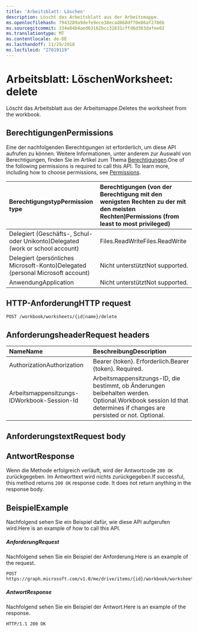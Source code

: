 ```yaml
---
title: 'Arbeitsblatt: Löschen'
description: Löscht das Arbeitsblatt aus der Arbeitsmappe.
ms.openlocfilehash: 7943289a9defe9ece38ecad868dff0e86af2786b
ms.sourcegitcommit: 334e84b4aed63162bcc31831cffd6d363dafee02
ms.translationtype: MT
ms.contentlocale: de-DE
ms.lasthandoff: 11/29/2018
ms.locfileid: "27019119"
---
```

# <a name="worksheet-delete"></a><span data-ttu-id="442c8-103">Arbeitsblatt: Löschen</span><span class="sxs-lookup"><span data-stu-id="442c8-103">Worksheet: delete</span></span>

<span data-ttu-id="442c8-104">Löscht das Arbeitsblatt aus der Arbeitsmappe.</span><span class="sxs-lookup"><span data-stu-id="442c8-104">Deletes the worksheet from the workbook.</span></span>
## <a name="permissions"></a><span data-ttu-id="442c8-105">Berechtigungen</span><span class="sxs-lookup"><span data-stu-id="442c8-105">Permissions</span></span>
<span data-ttu-id="442c8-p101">Eine der nachfolgenden Berechtigungen ist erforderlich, um diese API aufrufen zu können. Weitere Informationen, unter anderem zur Auswahl von Berechtigungen, finden Sie im Artikel zum Thema [Berechtigungen](/graph/permissions-reference).</span><span class="sxs-lookup"><span data-stu-id="442c8-p101">One of the following permissions is required to call this API. To learn more, including how to choose permissions, see [Permissions](/graph/permissions-reference).</span></span>

|<span data-ttu-id="442c8-108">Berechtigungstyp</span><span class="sxs-lookup"><span data-stu-id="442c8-108">Permission type</span></span>      | <span data-ttu-id="442c8-109">Berechtigungen (von der Berechtigung mit den wenigsten Rechten zu der mit den meisten Rechten)</span><span class="sxs-lookup"><span data-stu-id="442c8-109">Permissions (from least to most privileged)</span></span>              |
|:--------------------|:---------------------------------------------------------|
|<span data-ttu-id="442c8-110">Delegiert (Geschäfts-, Schul- oder Unikonto)</span><span class="sxs-lookup"><span data-stu-id="442c8-110">Delegated (work or school account)</span></span> | <span data-ttu-id="442c8-111">Files.ReadWrite</span><span class="sxs-lookup"><span data-stu-id="442c8-111">Files.ReadWrite</span></span>    |
|<span data-ttu-id="442c8-112">Delegiert (persönliches Microsoft-Konto)</span><span class="sxs-lookup"><span data-stu-id="442c8-112">Delegated (personal Microsoft account)</span></span> | <span data-ttu-id="442c8-113">Nicht unterstützt</span><span class="sxs-lookup"><span data-stu-id="442c8-113">Not supported.</span></span>    |
|<span data-ttu-id="442c8-114">Anwendung</span><span class="sxs-lookup"><span data-stu-id="442c8-114">Application</span></span> | <span data-ttu-id="442c8-115">Nicht unterstützt</span><span class="sxs-lookup"><span data-stu-id="442c8-115">Not supported.</span></span> |

## <a name="http-request"></a><span data-ttu-id="442c8-116">HTTP-Anforderung</span><span class="sxs-lookup"><span data-stu-id="442c8-116">HTTP request</span></span>
<!-- { "blockType": "ignored" } -->
```http
POST /workbook/worksheets/{id|name}/delete

```
## <a name="request-headers"></a><span data-ttu-id="442c8-117">Anforderungsheader</span><span class="sxs-lookup"><span data-stu-id="442c8-117">Request headers</span></span>
| <span data-ttu-id="442c8-118">Name</span><span class="sxs-lookup"><span data-stu-id="442c8-118">Name</span></span>       | <span data-ttu-id="442c8-119">Beschreibung</span><span class="sxs-lookup"><span data-stu-id="442c8-119">Description</span></span>|
|:---------------|:----------|
| <span data-ttu-id="442c8-120">Authorization</span><span class="sxs-lookup"><span data-stu-id="442c8-120">Authorization</span></span>  | <span data-ttu-id="442c8-p102">Bearer {token}. Erforderlich.</span><span class="sxs-lookup"><span data-stu-id="442c8-p102">Bearer {token}. Required.</span></span> |
| <span data-ttu-id="442c8-123">Arbeitsmappensitzungs-ID</span><span class="sxs-lookup"><span data-stu-id="442c8-123">Workbook-Session-Id</span></span>  | <span data-ttu-id="442c8-p103">Arbeitsmappensitzungs-ID, die bestimmt, ob Änderungen beibehalten werden. Optional.</span><span class="sxs-lookup"><span data-stu-id="442c8-p103">Workbook session Id that determines if changes are persisted or not. Optional.</span></span>|

## <a name="request-body"></a><span data-ttu-id="442c8-126">Anforderungstext</span><span class="sxs-lookup"><span data-stu-id="442c8-126">Request body</span></span>

## <a name="response"></a><span data-ttu-id="442c8-127">Antwort</span><span class="sxs-lookup"><span data-stu-id="442c8-127">Response</span></span>

<span data-ttu-id="442c8-p104">Wenn die Methode erfolgreich verläuft, wird der Antwortcode `200 OK` zurückgegeben. Im Antworttext wird nichts zurückgegeben.</span><span class="sxs-lookup"><span data-stu-id="442c8-p104">If successful, this method returns `200 OK` response code. It does not return anything in the response body.</span></span>

## <a name="example"></a><span data-ttu-id="442c8-130">Beispiel</span><span class="sxs-lookup"><span data-stu-id="442c8-130">Example</span></span>
<span data-ttu-id="442c8-131">Nachfolgend sehen Sie ein Beispiel dafür, wie diese API aufgerufen wird.</span><span class="sxs-lookup"><span data-stu-id="442c8-131">Here is an example of how to call this API.</span></span>
##### <a name="request"></a><span data-ttu-id="442c8-132">Anforderung</span><span class="sxs-lookup"><span data-stu-id="442c8-132">Request</span></span>
<span data-ttu-id="442c8-133">Nachfolgend sehen Sie ein Beispiel der Anforderung.</span><span class="sxs-lookup"><span data-stu-id="442c8-133">Here is an example of the request.</span></span>
<!-- {
  "blockType": "request",
  "name": "worksheet_delete"
}-->
```http
POST https://graph.microsoft.com/v1.0/me/drive/items/{id}/workbook/worksheets/{id|name}/delete
```

##### <a name="response"></a><span data-ttu-id="442c8-134">Antwort</span><span class="sxs-lookup"><span data-stu-id="442c8-134">Response</span></span>
<span data-ttu-id="442c8-135">Nachfolgend sehen Sie ein Beispiel der Antwort.</span><span class="sxs-lookup"><span data-stu-id="442c8-135">Here is an example of the response.</span></span> 
<!-- {
  "blockType": "response",
  "truncated": true
} -->
```http
HTTP/1.1 200 OK
```

<!-- uuid: 8fcb5dbc-d5aa-4681-8e31-b001d5168d79
2015-10-25 14:57:30 UTC -->
<!-- {
  "type": "#page.annotation",
  "description": "Worksheet: delete",
  "keywords": "",
  "section": "documentation",
  "tocPath": ""
}-->